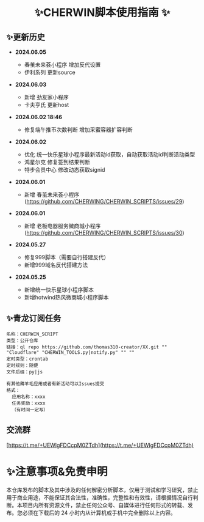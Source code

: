 # <h1 align="center">✨CHERWIN脚本使用指南 ✨</h1>


## ✨更新历史

- <b>2024.06.05</b>
    - 春茧未来荟小程序 增加反代设置
    - 伊利系列 更新source
      
- <b>2024.06.03</b>
    - 新增 劲友家小程序
    - 卡夫亨氏 更新host
      
- <b>2024.06.02 18:46</b>
    - 修复端午推币次数判断 增加采蜜容器扩容判断


- <b>2024.06.02</b>
    - 优化 统一快乐星球小程序最新活动id获取，自动获取活动id判断活动类型
    - 鸿星尔克 修复签到结果判断
    - 特步会员中心 修改动态获取signid

- <b>2024.06.01</b>
    - 新增 春茧未来荟小程序 (https://github.com/CHERWING/CHERWIN_SCRIPTS/issues/29)

- <b>2024.06.01</b>
    - 新增 老板电器服务微商城小程序(https://github.com/CHERWING/CHERWIN_SCRIPTS/issues/30)

- <b>2024.05.27</b>
    - 修复999脚本（需要自行搭建反代）
    - 新增999域名反代搭建方法

- <b>2024.05.25</b>
    - 新增统一快乐星球小程序脚本
    - 新增hotwind热风微商城小程序脚本


## ✨青龙订阅任务
```
名称：CHERWIN_SCRIPT
类型：公开仓库
链接：ql repo https://github.com/thomas310-creator/XX.git "" "Cloudflare" "CHERWIN_TOOLS.py|notify.py" "" ""
定时类型：crontab
定时规则：随便
文件后缀：py|js
```
```
有其他薅羊毛应用或者有新活动可以Issues提交
格式：
  应用名称：xxxx
  任务奖励：xxxx
  （有时间一定写）
```

## 交流群
[https://t.me/+UEWlgFDCcpM0ZTdh](https://t.me/+UEWlgFDCcpM0ZTdh)

# ✨注意事项&免责申明
 本仓库发布的脚本及其中涉及的任何解密分析脚本，仅用于测试和学习研究，禁止用于商业用途，不能保证其合法性，准确性，完整性和有效性，请根据情况自行判断。本项目内所有资源文件，禁止任何公众号、自媒体进行任何形式的转载、发布。您必须在下载后的 24 小时内从计算机或手机中完全删除以上内容。
